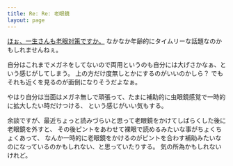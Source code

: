 ```yaml
---
title: Re: Re: 老眼鏡
layout: page
---
```

[ほぉ、一生さんも老眼対策ですか。](https://blog2.issei.org/2021/11/05/lesebrille/?utm_source=dlvr.it&utm_medium=twitter)
なかなか年齢的にタイムリーな話題なのかもしれませんねぇ。

自分はこれまでメガネをしてないので両用というのも自分には大げさかなぁ、という感じがしてしまう。
上の方だけ度無しとかにするのがいいのかしら？
でもそれも近くを見るのが面倒になりそうだよなぁ。

やはり自分は当面はメガネ無しで頑張って、たまに補助的に虫眼鏡感覚で一時的に拡大したい時だけつける、
という感じがいい気もする。

余談ですが、最近ちょっと読みづらいと思って老眼鏡をかけてしばらくした後に老眼鏡を外すと、
その後ピントをあわせて裸眼で読めるみたいな事がちょくちょくあって、
なんか一時的に老眼鏡をかけるのがピントを合わす補助みたいなのになっているのかもしれない、と思っていたりする。
気の所為かもしれないけれど。